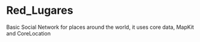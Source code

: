 # Red_Lugares
Basic Social Network for places around the world, it uses core data, MapKit and CoreLocation
